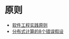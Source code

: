 # 原则
* [软件工程实践原则](./software-engineering-principles.md)
* [分布式计算的8个错误假设](./8-fallacies-of-distributed-computing.md)